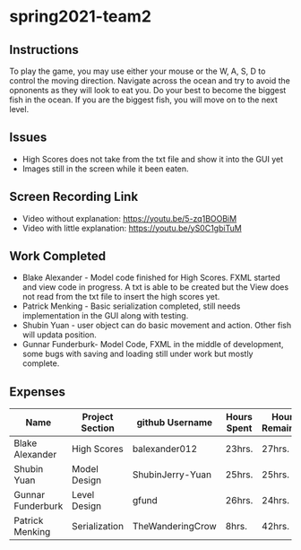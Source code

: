 # spring2021-team2

## Instructions
To play the game, you may use either your mouse or the W, A, S, D to control the moving direction. Navigate across the ocean and try to avoid the opnonents as they will look to eat you. Do your best to become the biggest fish in the ocean. If you are the biggest fish, you will move on to the next level.

## Issues
* High Scores does not take from the txt file and show it into the GUI yet
* Images still in the screen while it been eaten.

## Screen Recording Link
* Video without explanation: https://youtu.be/5-zq1BOOBiM
* Video with little explanation: https://youtu.be/yS0C1gbiTuM


## Work Completed
* Blake Alexander - Model code finished for High Scores. FXML started and view code in progress. A txt is able to be created but the View does not read from the txt file to insert the high scores yet. 
* Patrick Menking - Basic serialization completed, still needs implementation in the GUI along with testing.
* Shubin Yuan - user object can do basic movement and action. Other fish will updata position.
* Gunnar Funderburk- Model Code, FXML in the middle of development, some bugs with saving and loading still under work but mostly complete. 


## Expenses

|Name|Project Section|github Username|Hours Spent|Hours Remaining|Link|
|-------------|------------|--------------|--------|--------|-------------|
|Blake Alexander|High Scores|balexander012|23hrs.|27hrs.|https://github.com/bjucps209/spring2021-team2/wiki/Alexander-Journal|
|Shubin Yuan|Model Design|ShubinJerry-Yuan|25hrs.|25hrs.|https://github.com/bjucps209/spring2021-team2/wiki/Shubin-Journal|
|Gunnar Funderburk|Level Design|gfund|26hrs.|24hrs.|https://github.com/bjucps209/spring2021-team2/wiki/Funderburk-Journal|
|Patrick Menking|Serialization|TheWanderingCrow|8hrs.|42hrs.|https://github.com/bjucps209/spring2021-team2/wiki/Menking-Journal|
